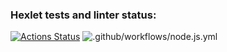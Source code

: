### Hexlet tests and linter status:
[![Actions Status](https://github.com/apupko/frontend-project-lvl2/workflows/hexlet-check/badge.svg)](https://github.com/apupko/frontend-project-lvl2/actions)
![.github/workflows/node.js.yml](https://github.com/apupko/frontend-project-lvl2/workflows/.github/workflows/node.js.yml/badge.svg)
